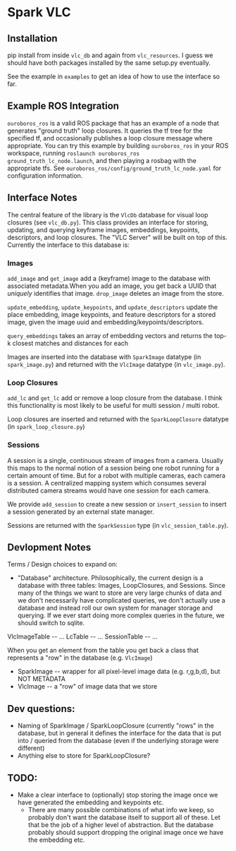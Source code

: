 # Spark VLC

## Installation

pip install from inside `vlc_db` and again from `vlc_resources`. I guess we should have both packages installed by the same setup.py eventually.

See the example in `examples` to get an idea of how to use the interface so far.

## Example ROS Integration

`ouroboros_ros` is a valid ROS package that has an example of a node that generates "ground truth" loop closures. It queries the tf tree for the specified tf, and occasionally publishes a loop closure message where appropriate. You can try this example by building `ouroboros_ros` in your ROS workspace, running `roslaunch ouroboros_ros ground_truth_lc_node.launch`, and then playing a rosbag with the appropriate tfs. See `ouroboros_ros/config/ground_truth_lc_node.yaml` for configuration information.

## Interface Notes

The central feature of the library is the `VlcDb` database for visual loop closures (see `vlc_db.py`). This class provides an interface for storing, updating, and querying keyframe images, embeddings, keypoints, descriptors, and loop closures. The "VLC Server" will be built on top of this. Currently the interface to this database is:

### Images

`add_image` and `get_image` add a (keyframe) image to the database with associated metadata.When you add an image, you get back a UUID that *uniquely* identifies that image. `drop_image` deletes an image from the store.

`update_embedding`, `update_keypoints`, and `update_descriptors` update the place embedding, image keypoints, and feature descriptors for a stored image, given the image uuid and embedding/keypoints/descriptors.

`query_embeddings` takes an array of embedding vectors and returns the top-k closest matches and distances for each

Images are inserted into the database with `SparkImage` datatype (in `spark_image.py`) and returned with the `VlcImage` datatype (in `vlc_image.py`).

### Loop Closures

`add_lc` and `get_lc` add or remove a loop closure from the database. I think this functionality is most likely to be useful for multi session / multi robot.

Loop closures are inserted and returned with the `SparkLoopClosure` datatype (in `spark_loop_closure.py`)

### Sessions

A session is a single, continuous stream of images from a camera. Usually this maps to the normal notion of a session being one robot running for a certain amount of time. But for a robot with multiple cameras, each camera is a session. A centralized mapping system which consumes several distributed camera streams would have one session for each camera.

We provide `add_session` to create a new session or `insert_session` to insert a session generated by an external state manager.

Sessions are returned with the `SparkSession` type (in `vlc_session_table.py`).

## Devlopment Notes


Terms / Design choices to expand on:

* "Database" architecture. Philosophically, the current design is a database with three tables: Images, LoopClosures, and Sessions. Since many of the things we want to store are very large chunks of data and we don't necessarily have complicated queries, we don't actually use a database and instead roll our own system for manager storage and querying. If we ever start doing more complex queries in the future, we should switch to sqlite.

VlcImageTable -- ...
LcTable -- ...
SessionTable -- ...

When you get an element from the table you get back a class that represents a "row" in the database (e.g. `VlcImage`)


* SparkImage -- wrapper for all pixel-level image data (e.g. r,g,b,d), but NOT METADATA
* VlcImage -- a "row" of image data that we store


## Dev questions:

* Naming of SparkImage / SparkLoopClosure (currently "rows" in the database, but in general it defines the interface for the data that is put into / queried from the database (even if the underlying storage were different)
* Anything else to store for SparkLoopClosure?

## TODO:

* Make a clear interface to (optionally) stop storing the image once we have generated the embedding and keypoints etc.
    * There are many possible combinations of what info we keep, so probably don't want the database itself to support all of these. Let that be the job of a higher level of abstraction. But the database probably should support dropping the original image once we have the embedding etc.
